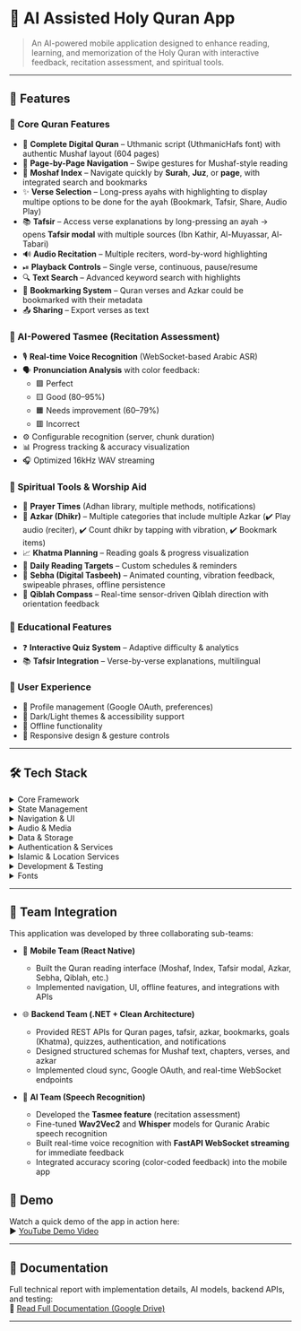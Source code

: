 # 🕌 AI Assisted Holy Quran App

> An AI-powered mobile application designed to enhance reading, learning, and memorization of the Holy Quran with interactive feedback, recitation assessment, and spiritual tools.

---

## 📱 Features

### 🔸 Core Quran Features
- 📖 **Complete Digital Quran** – Uthmanic script (UthmanicHafs font) with authentic Mushaf layout (604 pages)
- 📑 **Page-by-Page Navigation** – Swipe gestures for Mushaf-style reading
- 📖 **Moshaf Index** – Navigate quickly by **Surah**, **Juz**, or **page**, with integrated search and bookmarks  
- ✨ **Verse Selection** – Long-press ayahs with highlighting to display multipe options to be done for the ayah (Bookmark, Tafsir, Share, Audio Play)
- 📚 **Tafsir** – Access verse explanations by long-pressing an ayah → opens **Tafsir modal** with multiple sources (Ibn Kathir, Al-Muyassar, Al-Tabari)
- 🔊 **Audio Recitation** – Multiple reciters, word-by-word highlighting
- ⏯ **Playback Controls** – Single verse, continuous, pause/resume
- 🔍 **Text Search** – Advanced keyword search with highlights
- 🔖 **Bookmarking System** – Quran verses and Azkar could be bookmarked with their metadata
- 📤 **Sharing** – Export verses as text

### 🔸 AI-Powered Tasmee (Recitation Assessment)
- 🎙 **Real-time Voice Recognition** (WebSocket-based Arabic ASR)
- 🗣 **Pronunciation Analysis** with color feedback:
  - 🟩 Perfect  
  - 🟨 Good (80–95%)  
  - 🟧 Needs improvement (60–79%)  
  - 🟥 Incorrect
- ⚙️ Configurable recognition (server, chunk duration)
- 📊 Progress tracking & accuracy visualization
- 🎧 Optimized 16kHz WAV streaming

### 🔸 Spiritual Tools & Worship Aid
- 🕌 **Prayer Times** (Adhan library, multiple methods, notifications)
- 📿 **Azkar (Dhikr)** – Multiple categories that include multiple Azkar (✔️ Play audio (reciter), ✔️ Count dhikr by tapping with vibration, ✔️ Bookmark items)
- 📈 **Khatma Planning** – Reading goals & progress visualization
- 📆 **Daily Reading Targets** – Custom schedules & reminders
- 🧮 **Sebha (Digital Tasbeeh)** – Animated counting, vibration feedback, swipeable phrases, offline persistence
- 🧭 **Qiblah Compass** – Real-time sensor-driven Qiblah direction with orientation feedback

### 🔸 Educational Features
- ❓ **Interactive Quiz System** – Adaptive difficulty & analytics
- 📚 **Tafsir Integration** – Verse-by-verse explanations, multilingual

### 🔸 User Experience
- 👤 Profile management (Google OAuth, preferences)
- 🌙 Dark/Light themes & accessibility support
- 📴 Offline functionality
- 📱 Responsive design & gesture controls

---

## 🛠 Tech Stack

<details>
<summary>Core Framework</summary>

- **React Native** `0.76.9` – Cross-platform app  
- **Expo** – Development toolkit  
- **Metro** – JavaScript bundler  
</details>

<details>
<summary>State Management</summary>

- Redux, React Redux  
- Redux Toolkit  
- Redux Persist  
</details>

<details>
<summary>Navigation & UI</summary>

- React Navigation (stack, tab, drawer)  
- React Native Gesture Handler & Swipe Gestures  
- Expo Vector Icons  
- React Native Elements  
</details>

<details>
<summary>Audio & Media</summary>

- Expo AV, React Native Audio Record, React Native Sound  
- WebSocket – real-time tasmee recognition  
</details>

<details>
<summary>Data & Storage</summary>

- SQLite, AsyncStorage, React Native FS  
- Firebase Firestore  
</details>

<details>
<summary>Authentication & Services</summary>

- Firebase Auth & Google Sign-In  
- Firebase Cloud Messaging (push notifications)  
- Firebase Analytics  
</details>

<details>
<summary>Islamic & Location Services</summary>

- Adhan – prayer time calculations  
- React Native Geolocation  
- Islamic Calendar + Moment.js  
</details>

<details>
<summary>Development & Testing</summary>

- TypeScript, ESLint, Prettier  
- React Native Debugger, Flipper  
- Jest, React Native Testing Library, Detox  
</details>

<details>
<summary>Fonts</summary>

- UthmanicHafs – Quranic script font  
- Custom Arabic fonts + system fonts  
</details>

---

## 🔗 Team Integration

This application was developed by three collaborating sub-teams:

- 📱 **Mobile Team (React Native)**  
  - Built the Quran reading interface (Moshaf, Index, Tafsir modal, Azkar, Sebha, Qiblah, etc.)  
  - Implemented navigation, UI, offline features, and integrations with APIs  

- 🌐 **Backend Team (.NET + Clean Architecture)**  
  - Provided REST APIs for Quran pages, tafsir, azkar, bookmarks, goals (Khatma), quizzes, authentication, and notifications  
  - Designed structured schemas for Mushaf text, chapters, verses, and azkar  
  - Implemented cloud sync, Google OAuth, and real-time WebSocket endpoints  

- 🤖 **AI Team (Speech Recognition)**  
  - Developed the **Tasmee feature** (recitation assessment)  
  - Fine-tuned **Wav2Vec2** and **Whisper** models for Quranic Arabic speech recognition  
  - Built real-time voice recognition with **FastAPI WebSocket streaming** for immediate feedback  
  - Integrated accuracy scoring (color-coded feedback) into the mobile app


## 🎥 Demo

Watch a quick demo of the app in action here:  
▶️ [YouTube Demo Video](https://www.youtube.com/shorts/Qakl_oXfRgM)

---

## 📖 Documentation

Full technical report with implementation details, AI models, backend APIs, and testing:  
📄 [Read Full Documentation (Google Drive)](https://drive.google.com/file/d/1uZxMyg3W5X5ko3e5mQuCvApMm8rkVDTh/view?usp=sharing)

---
